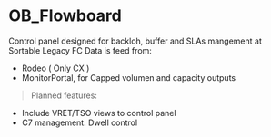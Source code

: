# OB_Flowboard

Control panel designed for backloh, buffer and SLAs mangement at Sortable Legacy FC
Data is feed from:
- Rodeo ( Only CX )
- MonitorPortal, for Capped volumen and capacity outputs

> Planned features:
- Include VRET/TSO views to control panel
- C7 management. Dwell control
